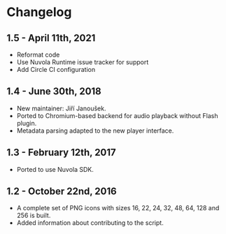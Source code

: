 Changelog
=========

1.5 - April 11th, 2021
----------------------

 * Reformat code
 * Use Nuvola Runtime issue tracker for support
 * Add Circle CI configuration

1.4 - June 30th, 2018
---------------------

  * New maintainer: Jiří Janoušek.
  * Ported to Chromium-based backend for audio playback without Flash plugin.
  * Metadata parsing adapted to the new player interface.

1.3 - February 12th, 2017
-------------------------

  * Ported to use Nuvola SDK.

1.2 - October 22nd, 2016
------------------------

  * A complete set of PNG icons with sizes 16, 22, 24, 32, 48, 64, 128 and 256 is built.
  * Added information about contributing to the script.
